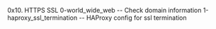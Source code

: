 0x10. HTTPS SSL
0-world_wide_web -- Check domain information
1-haproxy_ssl_termination -- HAProxy config for ssl termination
